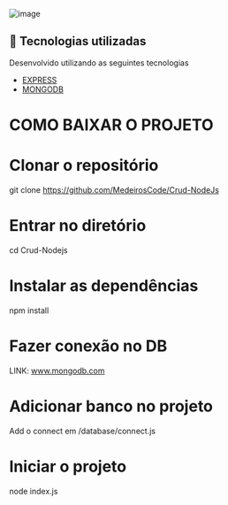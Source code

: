 ![image](https://user-images.githubusercontent.com/90536013/196011879-9b4d6992-97f1-483c-8bda-82491ff509d6.png)


## 🚀 Tecnologias utilizadas

Desenvolvido utilizando as seguintes tecnologias

- [EXPRESS](https://www.npmjs.com/package/express)
- [MONGODB](https://www.npmjs.com/package/mongoose)

# COMO BAIXAR O PROJETO

# Clonar o repositório
 git clone https://github.com/MedeirosCode/Crud-NodeJs

 # Entrar no diretório
   cd Crud-Nodejs

 # Instalar as dependências
   npm install
  
  # Fazer conexão no DB
   LINK: www.mongodb.com
  
  # Adicionar banco no projeto
   Add o connect em /database/connect.js
  
   # Iniciar o projeto
   node index.js
